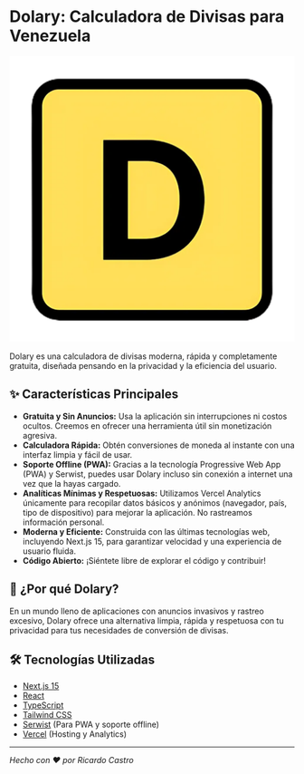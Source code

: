 # Dolary: Calculadora de Divisas para Venezuela

![Imagen de la App Dolary](./public/icon-384x384.png)

Dolary es una calculadora de divisas moderna, rápida y completamente gratuita, diseñada pensando en la privacidad y la eficiencia del usuario.

## ✨ Características Principales

*   **Gratuita y Sin Anuncios:** Usa la aplicación sin interrupciones ni costos ocultos. Creemos en ofrecer una herramienta útil sin monetización agresiva.
*   **Calculadora Rápida:** Obtén conversiones de moneda al instante con una interfaz limpia y fácil de usar.
*   **Soporte Offline (PWA):** Gracias a la tecnología Progressive Web App (PWA) y Serwist, puedes usar Dolary incluso sin conexión a internet una vez que la hayas cargado.
*   **Analíticas Mínimas y Respetuosas:** Utilizamos Vercel Analytics únicamente para recopilar datos básicos y anónimos (navegador, país, tipo de dispositivo) para mejorar la aplicación. No rastreamos información personal.
*   **Moderna y Eficiente:** Construida con las últimas tecnologías web, incluyendo Next.js 15, para garantizar velocidad y una experiencia de usuario fluida.
*   **Código Abierto:** ¡Siéntete libre de explorar el código y contribuir!

## 🚀 ¿Por qué Dolary?

En un mundo lleno de aplicaciones con anuncios invasivos y rastreo excesivo, Dolary ofrece una alternativa limpia, rápida y respetuosa con tu privacidad para tus necesidades de conversión de divisas.

## 🛠️ Tecnologías Utilizadas

*   [Next.js 15](https://nextjs.org/)
*   [React](https://reactjs.org/)
*   [TypeScript](https://www.typescriptlang.org/)
*   [Tailwind CSS](https://tailwindcss.com/)
*   [Serwist](https://serwist.pages.dev/) (Para PWA y soporte offline)
*   [Vercel](https://vercel.com/) (Hosting y Analytics)

---

*Hecho con ❤️ por Ricardo Castro*
